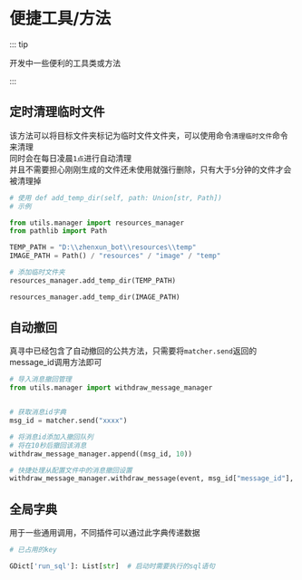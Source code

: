 便捷工具/方法
===

::: tip

开发中一些便利的工具类或方法

:::

定时清理临时文件
---

该方法可以将目标文件夹标记为临时文件文件夹，可以使用命令`清理临时文件`命令来清理  
同时会在每日凌晨`1点`进行自动清理  
并且不需要担心刚刚生成的文件还未使用就强行删除，只有大于`5`分钟的文件才会被清理掉

```python
# 使用 def add_temp_dir(self, path: Union[str, Path])
# 示例

from utils.manager import resources_manager
from pathlib import Path

TEMP_PATH = "D:\\zhenxun_bot\\resources\\temp"
IMAGE_PATH = Path() / "resources" / "image" / "temp"

# 添加临时文件夹
resources_manager.add_temp_dir(TEMP_PATH)

resources_manager.add_temp_dir(IMAGE_PATH)
```

自动撤回
---

真寻中已经包含了自动撤回的公共方法，只需要将`matcher.send`返回的message_id调用方法即可

```python
# 导入消息撤回管理
from utils.manager import withdraw_message_manager


# 获取消息id字典
msg_id = matcher.send("xxxx")

# 将消息id添加入撤回队列
# 将在10秒后撤回该消息
withdraw_message_manager.append((msg_id, 10))

# 快捷处理从配置文件中的消息撤回设置
withdraw_message_manager.withdraw_message(event, msg_id["message_id"], Config.get_config("coser", "WITHDRAW_COS_MESSAGE"))

```

全局字典
---

用于一些通用调用，不同插件可以通过此字典传递数据

```python
# 已占用的key

GDict['run_sql']: List[str]  # 启动时需要执行的sql语句

```
